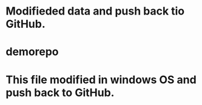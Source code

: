 # Modifieded data and push back tio GitHub.
# demorepo
# This file modified in windows OS and push back to GitHub.
